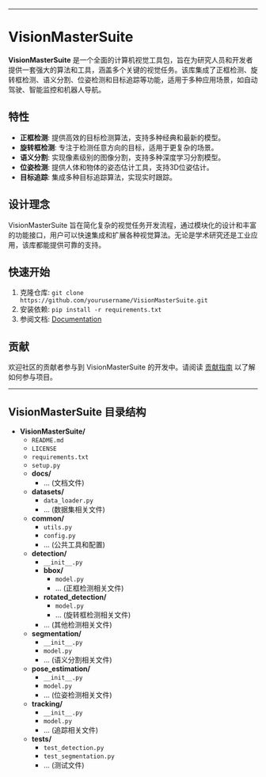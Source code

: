 
---

# VisionMasterSuite

**VisionMasterSuite** 是一个全面的计算机视觉工具包，旨在为研究人员和开发者提供一套强大的算法和工具，涵盖多个关键的视觉任务。该库集成了正框检测、旋转框检测、语义分割、位姿检测和目标追踪等功能，适用于多种应用场景，如自动驾驶、智能监控和机器人导航。

## 特性

- **正框检测**: 提供高效的目标检测算法，支持多种经典和最新的模型。
- **旋转框检测**: 专注于检测任意方向的目标，适用于更复杂的场景。
- **语义分割**: 实现像素级别的图像分割，支持多种深度学习分割模型。
- **位姿检测**: 提供人体和物体的姿态估计工具，支持3D位姿估计。
- **目标追踪**: 集成多种目标追踪算法，实现实时跟踪。

## 设计理念

VisionMasterSuite 旨在简化复杂的视觉任务开发流程，通过模块化的设计和丰富的功能接口，用户可以快速集成和扩展各种视觉算法。无论是学术研究还是工业应用，该库都能提供可靠的支持。

## 快速开始

1. 克隆仓库: `git clone https://github.com/yourusername/VisionMasterSuite.git`
2. 安装依赖: `pip install -r requirements.txt`
3. 参阅文档: [Documentation](./docs/README.md)

## 贡献

欢迎社区的贡献者参与到 VisionMasterSuite 的开发中。请阅读 [贡献指南](./CONTRIBUTING.md) 以了解如何参与项目。

---

## VisionMasterSuite 目录结构

- **VisionMasterSuite/**
  - `README.md`
  - `LICENSE`
  - `requirements.txt`
  - `setup.py`
  - **docs/**
    - ... (文档文件)
  - **datasets/**
    - `data_loader.py`
    - ... (数据集相关文件)
  - **common/**
    - `utils.py`
    - `config.py`
    - ... (公共工具和配置)
  - **detection/**
    - `__init__.py`
    - **bbox/**
      - `model.py`
      - ... (正框检测相关文件)
    - **rotated_detection/**
      - `model.py`
      - ... (旋转框检测相关文件)
    - ... (其他检测相关文件)
  - **segmentation/**
    - `__init__.py`
    - `model.py`
    - ... (语义分割相关文件)
  - **pose_estimation/**
    - `__init__.py`
    - `model.py`
    - ... (位姿检测相关文件)
  - **tracking/**
    - `__init__.py`
    - `model.py`
    - ... (追踪相关文件)
  - **tests/**
    - `test_detection.py`
    - `test_segmentation.py`
    - ... (测试文件)


